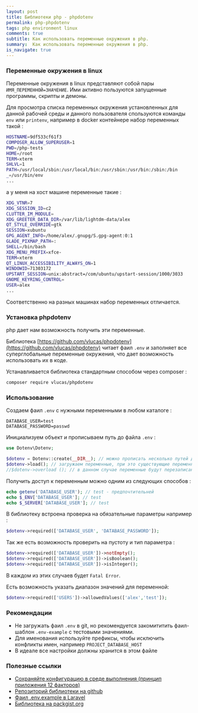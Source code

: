 ```yaml
---
layout: post
title: Библиотеки php - phpdotenv
permalink: php-phpdotenv
tags: php environment linux
comments: true
subtitle: Как использовать переменные окружения в php.
summary:  Как использовать переменные окружения в php.
is_navigate: true
---
```


### Переменные окружения в linux

Переменные окружения в linux представляют собой пары `ИМЯ_ПЕРЕМЕННОЙ=ЗНАЧЕНИЕ`.
Ими активно пользуются запущенные программы, скрипты и демоны.

Для просмотра списка переменных окружения установленных для данной рабочей среды и данного пользователя
спользуются команды `env` или `printenv`, например в docker контейнере набор переменных такой : 

~~~bash
HOSTNAME=9df533cf61f3
COMPOSER_ALLOW_SUPERUSER=1
PWD=/php-tests
HOME=/root
TERM=xterm
SHLVL=1
PATH=/usr/local/sbin:/usr/local/bin:/usr/sbin:/usr/bin:/sbin:/bin
_=/usr/bin/env
...
~~~

а у меня на хост машине переменные такие : 

~~~bash
XDG_VTNR=7
XDG_SESSION_ID=c2
CLUTTER_IM_MODULE=
XDG_GREETER_DATA_DIR=/var/lib/lightdm-data/alex
QT_STYLE_OVERRIDE=gtk
SESSION=xubuntu
GPG_AGENT_INFO=/home/alex/.gnupg/S.gpg-agent:0:1
GLADE_PIXMAP_PATH=:
SHELL=/bin/bash
XDG_MENU_PREFIX=xfce-
TERM=xterm
QT_LINUX_ACCESSIBILITY_ALWAYS_ON=1
WINDOWID=71303172
UPSTART_SESSION=unix:abstract=/com/ubuntu/upstart-session/1000/3033
GNOME_KEYRING_CONTROL=
USER=alex
...
~~~

Соответственно на разных машинах набор переменных отличается.


### Установка phpdotenv

php дает нам возможность получить эти переменные.

Библиотека [https://github.com/vlucas/phpdotenv](https://github.com/vlucas/phpdotenv) читает фаил `.env` и заполняет
все суперглобальные переменные окружения, что дает возможность использовать их в коде.

Устанавливается библиотека стандартным способом через composer :

~~~bash
composer require vlucas/phpdotenv
~~~

### Использование

Создаем фаил `.env` с нужными переменными в любом каталоге :

~~~.dotenv
DATABASE_USER=test
DATABASE_PASSWORD=passwd
~~~

Инициализуем объект и прописываем путь до файла `.env` :

~~~php
use Dotenv\Dotenv;

$dotenv = Dotenv::create(__DIR__); // можно прописать несколько путей для различных окружений;
$dotenv->load(); // загружаем переменные, при это существующие переменные с такими же названиями не будут перезаписаны
//$dotenv->overload (); // в данном случае переменные будут перезаписаны 
~~~

Получить доступ к переменным можно одним из следующих способов :

~~~php
echo getenv('DATABASE_USER'); // test - предпочтительней
echo $_ENV['DATABASE_USER']; // test
echo $_SERVER['DATABASE_USER']; // test
~~~

В библиотеку встроена проверка на обязательные параметры например :

~~~php
$dotenv->required(['DATABASE_USER', 'DATABASE_PASSWORD']);
~~~

Так же есть возможность проверить на пустоту и тип параметра :

~~~php
$dotenv->required(['DATABASE_USER'])->notEmpty();
$dotenv->required(['DATABASE_USER'])->isBoolean();
$dotenv->required(['DATABASE_USER'])->isInteger();
~~~

В каждом из этих случаев будет `Fatal Error`.

Есть возможность указать диапазон значений для переменной:

~~~php
$dotenv->required(['USERS'])->allowedValues(['alex','test']);
~~~

### Рекомендации

- Не загружать фаил `.env` в git, но рекомендуется закомититить фаил-шаблон `.env-example` с тестовыми значениями. 
- Для именования используйте префиксы, чтобы исключить конфликты имен, например `PROJECT_DATABASE_HOST`
- В идеале все настройки должны хранится в этом файле

### Полезные ссылки

- [Сохраняйте конфигурацию в среде выполнения (принцип приложения 12 факторов)](https://12factor.net/ru/config)
- [Репозиторий библиотеки на github](https://github.com/vlucas/phpdotenv)
- [Фаил .env.example в Laravel](https://github.com/laravel/laravel/blob/master/.env.example)
- [Библиотека на packgist.org](https://packagist.org/packages/vlucas/phpdotenv)
